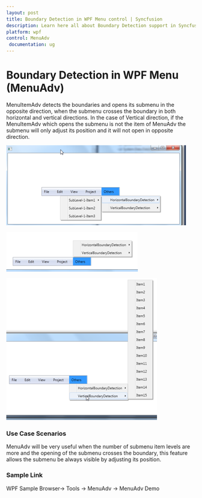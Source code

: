 ```yaml
---
layout: post
title: Boundary Detection in WPF Menu control | Syncfusion
description: Learn here all about Boundary Detection support in Syncfusion WPF Menu (MenuAdv) control, its elements and more details.
platform: wpf
control: MenuAdv
 documentation: ug
---
```


# Boundary Detection in WPF Menu (MenuAdv)

MenuItemAdv detects the boundaries and opens its submenu in the opposite direction, when the submenu crosses the boundary in both horizontal and vertical directions. In the case of Vertical direction, if the MenuItemAdv which opens the submenu is not the item of MenuAdv the submenu will only adjust its position and it will not open in opposite direction.



![Boundary-Detection_img1](Boundary-Detection_images/Boundary-Detection_img1.png)



![Boundary-Detection_img2](Boundary-Detection_images/Boundary-Detection_img2.png)



![Boundary-Detection_img3](Boundary-Detection_images/Boundary-Detection_img3.png)



### Use Case Scenarios

MenuAdv will be very useful when the number of submenu item levels are more and the opening of the submenu crosses the boundary, this feature allows the submenu be always visible by adjusting its position.

### Sample Link

WPF Sample Browser-> Tools -> MenuAdv -> MenuAdv Demo

